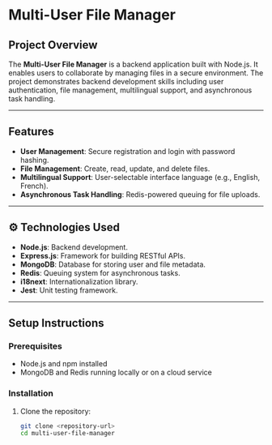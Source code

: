 # Multi-User File Manager

##  Project Overview
The **Multi-User File Manager** is a backend application built with Node.js. It enables users to collaborate by managing files in a secure environment. The project demonstrates backend development skills including user authentication, file management, multilingual support, and asynchronous task handling.

---

##  Features
- **User Management**: Secure registration and login with password hashing.
- **File Management**: Create, read, update, and delete files.
- **Multilingual Support**: User-selectable interface language (e.g., English, French).
- **Asynchronous Task Handling**: Redis-powered queuing for file uploads.

---

## ⚙️ Technologies Used
- **Node.js**: Backend development.
- **Express.js**: Framework for building RESTful APIs.
- **MongoDB**: Database for storing user and file metadata.
- **Redis**: Queuing system for asynchronous tasks.
- **i18next**: Internationalization library.
- **Jest**: Unit testing framework.

---

##  Setup Instructions

### Prerequisites
- Node.js and npm installed
- MongoDB and Redis running locally or on a cloud service

### Installation
1. Clone the repository:
   ```bash
   git clone <repository-url>
   cd multi-user-file-manager

